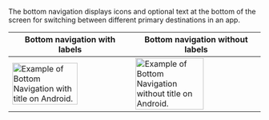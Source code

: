 The bottom navigation displays icons and optional text at the bottom of the screen for switching between different primary destinations in an app.

<!-- prettier-ignore-start -->
| Bottom navigation with labels | Bottom navigation without labels |
| --- | --- |
| <img src="https://static2.sharepointonline.com/files/fabric/fabric-website/images/controls/android/navigation/bottom-navigation.png" alt="Example of Bottom Navigation with title on Android." style="width: 75%;" /> | <img src="https://static2.sharepointonline.com/files/fabric/fabric-website/images/controls/android/navigation/bottom-navigation-no-title.png" alt="Example of Bottom Navigation without title on Android." style="width: 75%;" /> |
<!-- prettier-ignore-end -->
